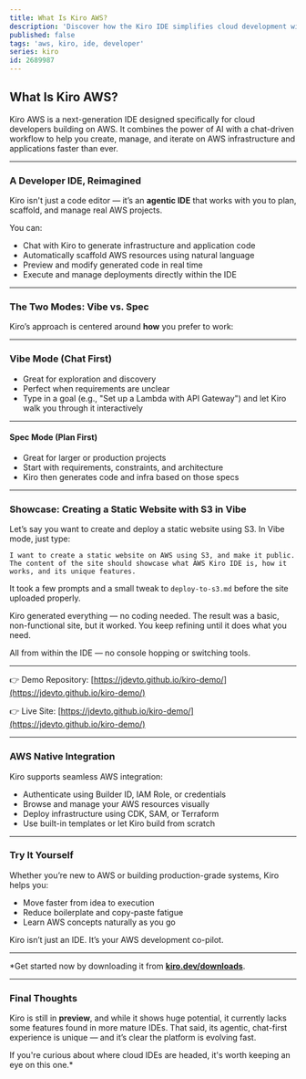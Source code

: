 ```yaml
---
title: What Is Kiro AWS?
description: 'Discover how the Kiro IDE simplifies cloud development with an agentic, chat-driven workflow tailored for AWS.'
published: false
tags: 'aws, kiro, ide, developer'
series: kiro
id: 2689987
---
```


## What Is Kiro AWS?

Kiro AWS is a next-generation IDE designed specifically for cloud developers building on AWS. It combines the power of AI with a chat-driven workflow to help you create, manage, and iterate on AWS infrastructure and applications faster than ever.

---

### A Developer IDE, Reimagined

Kiro isn't just a code editor — it’s an **agentic IDE** that works with you to plan, scaffold, and manage real AWS projects.

You can:

* Chat with Kiro to generate infrastructure and application code
* Automatically scaffold AWS resources using natural language
* Preview and modify generated code in real time
* Execute and manage deployments directly within the IDE

---

### The Two Modes: Vibe vs. Spec

Kiro’s approach is centered around **how** you prefer to work:

---

### Vibe Mode (Chat First)

* Great for exploration and discovery
* Perfect when requirements are unclear
* Type in a goal (e.g., "Set up a Lambda with API Gateway") and let Kiro walk you through it interactively

---

#### Spec Mode (Plan First)

* Great for larger or production projects
* Start with requirements, constraints, and architecture
* Kiro then generates code and infra based on those specs

---

### Showcase: Creating a Static Website with S3 in Vibe

Let’s say you want to create and deploy a static website using S3. In Vibe mode, just type:

```plaintext
I want to create a static website on AWS using S3, and make it public. The content of the site should showcase what AWS Kiro IDE is, how it works, and its unique features.
```

It took a few prompts and a small tweak to `deploy-to-s3.md` before the site uploaded properly.

Kiro generated everything — no coding needed. The result was a basic, non-functional site, but it worked. You keep refining until it does what you need.

All from within the IDE — no console hopping or switching tools.

---

👉 Demo Repository: [https://jdevto.github.io/kiro-demo/](https://jdevto.github.io/kiro-demo/)

👉 Live Site: [https://jdevto.github.io/kiro-demo/](https://jdevto.github.io/kiro-demo/)

---

### AWS Native Integration

Kiro supports seamless AWS integration:

* Authenticate using Builder ID, IAM Role, or credentials
* Browse and manage your AWS resources visually
* Deploy infrastructure using CDK, SAM, or Terraform
* Use built-in templates or let Kiro build from scratch

---

### Try It Yourself

Whether you’re new to AWS or building production-grade systems, Kiro helps you:

* Move faster from idea to execution
* Reduce boilerplate and copy-paste fatigue
* Learn AWS concepts naturally as you go

Kiro isn’t just an IDE. It’s your AWS development co-pilot.

---

\*Get started now by downloading it from **[kiro.dev/downloads](https://kiro.dev/downloads)**.

---

### Final Thoughts

Kiro is still in **preview**, and while it shows huge potential, it currently lacks some features found in more mature IDEs. That said, its agentic, chat-first experience is unique — and it’s clear the platform is evolving fast.

If you're curious about where cloud IDEs are headed, it's worth keeping an eye on this one.\*
